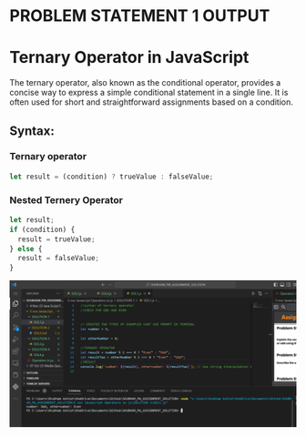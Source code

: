 # PROBLEM STATEMENT 1 OUTPUT

# Ternary Operator in JavaScript

The ternary operator, also known as the conditional operator, provides a concise way to express a simple conditional statement in a single line. It is often used for short and straightforward assignments based on a condition.

## Syntax:
### Ternary operator

```javascript
let result = (condition) ? trueValue : falseValue;
```

### Nested Ternery Operator
```javascript
let result;
if (condition) {
  result = trueValue;
} else {
  result = falseValue;
}
```

![Alt text](image.png)